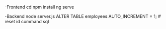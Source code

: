 -Frontend
cd 
npm install
ng serve


-Backend
node server.js
ALTER TABLE employees AUTO_INCREMENT = 1; # reset id command sql 
